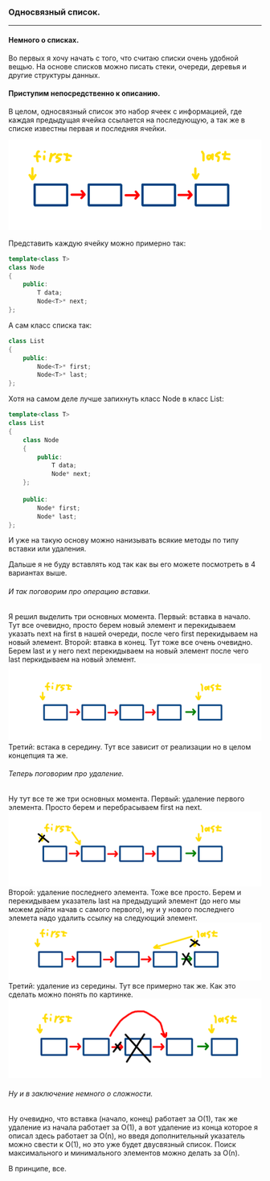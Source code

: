 ### Односвязный список.
---
#### Немного о списках.
Во первых я хочу начать с того, что считаю списки очень удобной вещью. На основе списков можно писать стеки, очереди, деревья и другие структуры данных.
#### Приступим непосредственно к описанию.
В целом, односвязный список это набор ячеек с информацией, где каждая предыдущая ячейка ссылается на последующую, а так же в списке известны первая и последняя ячейки.

![list](https://github.com/georgedem975/algorithms_and_data_structures/blob/master/data_structures/Lists/Односвязный%20список/assets/list.png)

Представить каждую ячейку можно примерно так:

```c++
template<class T>
class Node
{
    public:
        T data;
        Node<T>* next;
};
```
А сам класс списка так:

```c++
class List
{
    public:
        Node<T>* first;
        Node<T>* last;
};
```

Хотя на самом деле лучше запихнуть класс Node в класс List:
```c++
template<class T>
class List
{
    class Node
    {
        public:
            T data;
            Node* next;
    };

    public:
        Node* first;
        Node* last;
};
```
И уже на такую основу можно нанизывать всякие методы по типу вставки или удаления.

Дальше я не буду вставлять код так как вы его можете посмотреть в 4 вариантах выше.

###### И так поговорим про операцию вставки. 
Я решил выделить три основных момента. Первый: вставка в начало. Тут все очевидно, просто берем новый элемент и перекидываем указать next на first в нашей очереди, после чего first перекидываем на новый элемент. Второй: втавка в конец. Тут тоже все очень очевидно. Берем last и у него next перекидываем на новый элемент после чего last перкидываем на новый элемент. 
![add](https://github.com/georgedem975/algorithms_and_data_structures/blob/master/data_structures/Lists/Односвязный%20список/assets/add.png)
Третий: встака в середину. Тут все зависит от реализации но в целом концепция та же.

###### Теперь поговорим про удаление.
Ну тут все те же три основных момента. Первый: удаление первого элемента. Просто берем и перебрасываем first на next.
![del](https://github.com/georgedem975/algorithms_and_data_structures/blob/master/data_structures/Lists/Односвязный%20список/assets/delete_three.png)
Второй: удаление последнего элемента. Тоже все просто. Берем и перекидываем указатель last на предыдущий элемент (до него мы можем дойти начав с самого первого), ну и у нового последнего элемета надо удалить ссылку на следующий элемент.
![del](https://github.com/georgedem975/algorithms_and_data_structures/blob/master/data_structures/Lists/Односвязный%20список/assets/delete_one.png)
Третий: удаление из середины. Тут все примерно так же. Как это сделать можно понять по картинке.
![del](https://github.com/georgedem975/algorithms_and_data_structures/blob/master/data_structures/Lists/Односвязный%20список/assets/delete_two.png)

###### Ну и в заключение немного о сложности.
Ну очевидно, что вставка (начало, конец) работает за О(1), так же удаление из начала работает за О(1), а вот удаление из конца которое я описал здесь работает за О(n), но введя дополнительный указатель можно свести к О(1), но это уже будет двусвязный список. Поиск максимального и минимального элементов можно делать за О(n).

В принципе, все.